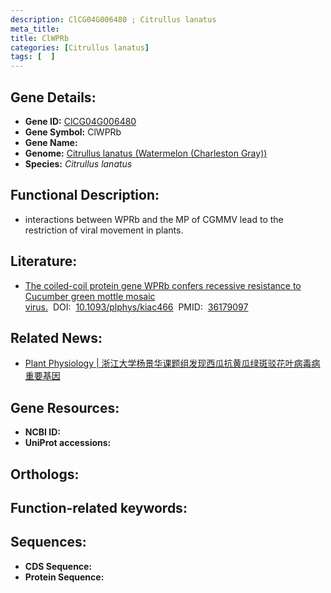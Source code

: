 ```yaml
---
description: ClCG04G006480 ; Citrullus lanatus
meta_title:
title: ClWPRb
categories: [Citrullus lanatus]
tags: [  ]
---
```


## Gene Details:
- **Gene ID:**	[ClCG04G006480]()
- **Gene Symbol:** ClWPRb
- **Gene Name:** 
- **Genome:** [Citrullus lanatus (Watermelon (Charleston Gray))]()
- **Species:** *Citrullus lanatus*

## Functional Description:
   - interactions between WPRb and the MP of CGMMV lead to the restriction of viral movement in plants.

## Literature:
   - [The coiled-coil protein gene WPRb confers recessive resistance to Cucumber green mottle mosaic virus.]( https://academic.oup.com/plphys/article/191/1/369/6731939#389873347)&nbsp;&nbsp;DOI:&nbsp;&nbsp;[10.1093/plphys/kiac466](https://academic.oup.com/plphys/article/191/1/369/6731939#389873347)&nbsp;&nbsp;PMID:&nbsp;&nbsp;[36179097](https://pubmed.ncbi.nlm.nih.gov/36179097/)

## Related News:
   - [Plant Physiology | 浙江大学杨景华课题组发现西瓜抗黄瓜绿斑驳花叶病毒病重要基因](https://mp.weixin.qq.com/s?__biz=Mzg3MDEwNDEyMg==&mid=2247538905&idx=5&sn=b17cce498d93f7baa4f6f0206993da1f&chksm=ce90f58cf9e77c9a3cdbc257a9b2f17e44211e82d5365971a7bf909e66f9ac16200e69ed435f&scene=27#wechat_redirect)

## Gene Resources:
- **NCBI ID:** [](https://www.ncbi.nlm.nih.gov/gene/?term=)
- **UniProt accessions:** [](https://www.uniprot.org/uniprotkb//entry)

## Orthologs:


## Function-related keywords:


## Sequences:
- **CDS Sequence:**
- **Protein Sequence:**
